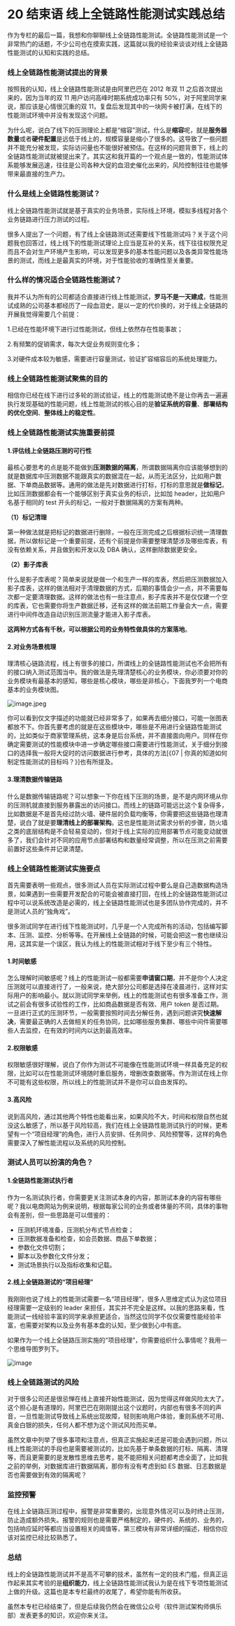 # 20 结束语 线上全链路性能测试实践总结

作为专栏的最后一篇，我想和你聊聊线上全链路性能测试。全链路性能测试是一个非常热门的话题，不少公司也在摸索实践，这篇就以我的经验来谈谈对线上全链路性能测试的认知和实践的总结。

### 线上全链路性能测试提出的背景

按照我的认知，线上全链路性能测试是由阿里巴巴在 2012 年双 11 之后首次提出来的，因为当年的双 11 用户访问高峰时期系统成功率只有 50%，对于阿里同学来说，那应该是心情很沉重的双 11，复盘后发现其中的一块网卡被打满，在线下的性能测试环境中并没有发现这个问题。

为什么呢，说白了线下的压测理论上都是“缩容”测试，什么是**缩容**呢，就是**服务器数量**或者**硬件配置**是远低于线上的，规模容量是缩小了很多的。这导致了一些问题并不能充分被发现，实际访问量也不能很好被预估。在这样的问题背景下，线上的全链路性能测试就被提出来了。其实这和我开篇的一个观点是一致的，性能测试体系能够发展迅速，往往是公司各种大促的血泪史催化出来的，风险控制往往也能够带来最直接的生产力。

### 什么是线上全链路性能测试？

线上全链路性能测试就是基于真实的业务场景，实际线上环境，模拟多线程对各个业务链路进行压力测试的过程。

很多人提出了一个问题，有了线上全链路测试还需要线下性能测试吗？关于这个问题我也回答过，线上线下的性能测试理论上应当是互补的关系，线下往往权限充足而且不会对生产环境产生影响，可以发现更多的基本性能问题以及各类异常性能场景的测试，而线上是最真实的环境，对于性能验收的准确性至关重要。

### 什么样的情况适合全链路性能测试？

我并不认为所有的公司都适合直接进行线上性能测试，**罗马不是一天建成**，性能测试成熟的公司基本都经历了一段血泪史，是以一定的代价换的，对于线上全链路的开展我觉得需要几个前提：

1.已经在性能环境下进行过性能测试，但线上依然存在性能事故；

2.有频繁的促销需求，每次大促业务规则变化多；

3.对硬件成本较为敏感，需要进行容量测试，验证扩容缩容后的系统处理能力。

### 线上全链路性能测试聚焦的目的

相信你已经在线下进行过多轮的测试验证，线上的性能测试绝不是让你再去一遍遍执行发现基础的性能问题，线上性能测试的核心目的是**验证系统的容量**、**部署结构的优化空间**、**整体线上的稳定性**。

### 线上全链路性能测试实施重要前提

#### 1.评估线上全链路压测的可行性

最核心要思考的点是能不能做到**压测数据的隔离**，所谓数据隔离你应该能够想到的就是数据库中压测数据不能跟真实的数据混在一起，从而无法区分，比如用户数据、下单商品数据等。通用的做法是先对数据进行打标，打标的意思就是**做标记**，比如压测数据都会有一个能够区别于真实业务的标识，比如加 header，比如用户名基于相同的 test 开头的标记，一般对于数据隔离的方案有两种。

**（1）标记清理**

第一种做法就是把标记的数据进行删除，一般在压测完成之后根据标识统一清理数据，所以做标记是一个重要前提，还有个前提是你需要整理清楚涉及哪些库表，有没有依赖关系，并且做到和开发以及 DBA 确认，这样删除数据更安全。

**（2）影子库表**

什么是影子库表呢？简单来说就是做一个和生产一样的库表，然后把压测数据加入影子库表，这样的做法相对于清理数据的方式，后期的事情会少一点，并不需要每次都一定要清理数据。这样的做法也有一些注意点，影子库表并不是仅仅建一个空的库表，它也需要你将生产数据迁移，还有这样的做法前期工作量会大一点，需要进行中间件改造自动识别压测流量才能进入影子库表。

**这两种方式各有千秋，可以根据公司的业务特性做具体的方案落地**。

#### 2.对业务场景梳理

理清核心链路流程，线上有很多的接口，所谓线上的全链路性能测试也不会把所有的接口纳入测试范围当中。我的做法是先理清楚核心的业务模块，你必须要对你的业务模块有最基本的感知，哪些是核心模块，哪些是非核心，下面我罗列一个电商基本的业务模块图。

![image.jpeg](assets/Cgp9HWBPF7aATC1ZAAX7u34dGzQ71.jpeg)

你可以看到仅文字描述的功能就已经非常多了，如果再去细分接口，可能一张图表都放不下。你首先要考虑的就是在这些模块中，哪些是不用进行全链路性能测试的，比如类似于商家管理系统，这本身是后台系统，并不直接面向用户。同样在你确定需要测试的性能模块中进一步确定哪些接口需要进行性能测试，关于细分到接口的选择我一般将大促时的访问数据进行参考，具体的方法[《07 | 你真的知道如何制定性能测试的目标吗？》]也有所提及。

#### 3.理清数据传输链路

什么是数据传输链路呢？可以想象一下你在线下压测的场景，是不是内网环境从你的压测机就直接到服务暴露出的访问接口。而线上的链路可能远比这个复杂得多，比如数据是不是首先经过防火墙、硬件层的负载均衡等，你需要把这些链路也理清楚，说白了就是要**理清线上的部署架构**。这也是性能测试需求分析的步骤，防火墙之类的底层结构是不会轻易变动的，但对于线上实际的应用部署节点可能变动就很多了，我们会针对不同的应用节点部署结构和数量经常调整，所以在压测之前需要前置好这些条件并记录清楚。

### 线上全链路性能测试实施要点

首先需要表明一些观点，很多测试人员在实际测试过程中要么是自己造数据构造场景，如果遇到一些需要开发配合的可能会被直接打回，在线上的全链路性能测试过程中可以说系统改造是必需的，线上全链路性能测试也是多团队协作完成的，并不是测试人员的“独角戏”。

很多测试同学在进行线下性能测试时，几乎是一个人完成所有的活动，包括编写脚本、压测、监控、分析等等。在开展线上全链路的时候，可能会把这一套也继续沿用，这其实是一个误区，我认为线上的性能测试相对于线下至少有三个特性。

#### 1.时间敏感

怎么理解时间敏感呢？线上的性能测试一般都需要**申请窗口期**，并不是你个人决定压测就可以直接进行了，一般来说，绝大部分公司都是选择在凌晨进行，这样对实际用户的影响最小。就以测试同学来举例，线上的性能测试也有很多准备工作，测试之前会有很多试验性的工作，比如商品数据是否有效、用户 token 是否过期。一旦进行正式的压测环节，一般需要按照时间去分解任务，遇到问题讲究**快速解决**，需要最正确的人去做相关的任务协同，比如哪些服务集群、哪些中间件需要哪些人去监控，在有效的时间内以达到最高效率。

#### 2.权限敏感

权限敏感很好理解，说白了你作为测试不可能像在性能测试环境一样具备充足的权限，比如可以在性能测试环境随时重启服务，增删改查数据等。作为测试在线上你不可能有这些权限，所以线上的性能测试并不是你可以自由发挥的。

#### 3.高风险

说到高风险，通过其他两个特性也能看出来，如果风险不大，时间和权限自然也就没这么敏感了，所以基于风险较高，我们在线上全链路性能测试执行的时候，更希望有一个“项目经理”的角色，进行人员安排、任务同步、风险预警等，这样的角色需要深入了解性能流程以及系统的风险控制。

### 测试人员可以扮演的角色？

#### 1.全链路性能测试执行者

作为一名测试执行者，你需要更关注测试本身的内容，那测试本身的内容有哪些呢？我以电商网站为例来说明，根据每家公司的业务或者体量的不同，具体的事物会有差别，但一些思路是可以借鉴的：

- 压测机环境准备，压测机分布式节点检查；
- 压测数据准备和检查，如会员数据、商品下单数据；
- 参数化文件切割；
- 脚本以及参数化文件分发；
- 测试场景执行以及指标收集和记载。

#### 2.线上全链路测试的“项目经理”

我刚刚也说了线上的性能测试需要一名“项目经理”，很多人思维定式认为这位项目经理需要一定级别的 leader 来担任，其实并不完全是这样。以我的思路来看，性能测试一线经验丰富的同学来承担更适合，当然这位同学不仅仅需要性能经验丰富，也需要对架构以及业务有基本盘的认知，至少做到心中有底。

如果作为一个线上全链路压测实施的“项目经理”，你需要组织什么事情呢？我用一个思维导图罗列下。

![image](assets/CioPOWBPF9iAKO_EAAWsXVsEDbA52.jpeg)

### 线上全链路测试的风险

对于很多公司还是很忌惮在线上直接开始性能测试，因为觉得这样做风险太大了。这个担心是有道理的，阿里巴巴在刚刚提出这个议题时，内部也有很多不同的声音，一旦性能测试导致线上系统出现故障，轻则影响用户体验，重则系统不可用、真金白银的损失，任何人都不想为这个测试风险而买单。

虽然文章中列举了很多事项和注意点，但真正实施起来还是可能会遇到问题，所以线上性能测试的手段也是需要被测试的，比如先基于单条数据的打标、隔离、清理等，而且更需要的是发散性思维去思考，能不能把相关问题都考虑全面了，比如我之前的举例，对数据库进行数据隔离，那你有没有考虑到如 ES 数据、日志数据是否也需要做到有效的隔离呢？

### 监控预警

在线上全链路压测过程中，报警是非常重要的，出现意外情况可以及时终止压测，防止造成额外损失。报警的规则也是需要严格制定的，硬件的、系统的、业务的，包括响应延时等都应当设置相关的阈值等，第三模块有非常详细的描述，相信你应该对监控已经比较熟悉了。

### 总结

线上的全链路性能测试并不是高不可攀的技术，虽然有一定的技术门槛，但真正运作起来其实考验的是**组织能力**，线上全链路性能测试我认为是在线下专项性能测试上做的升级。这篇也是本专栏最终的收尾了，希望你能有所收获。

虽然本专栏已经结束了，但是后续我仍然会在微信公众号（软件测试架构师俱乐部）发表更多的知识，欢迎你来关注。